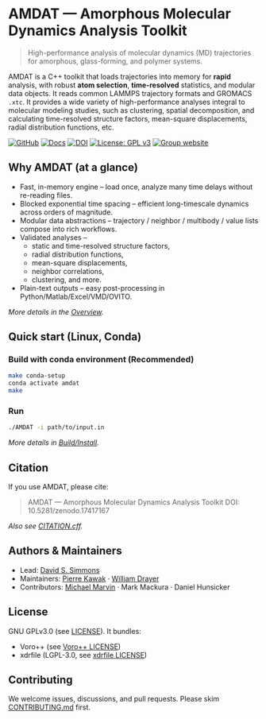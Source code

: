 # AMDAT — Amorphous Molecular Dynamics Analysis Toolkit

> High-performance analysis of molecular dynamics (MD) trajectories for amorphous, glass-forming, and polymer systems.

AMDAT is a C++ toolkit that loads trajectories into memory for **rapid** analysis, with robust **atom selection**, **time-resolved** statistics, and modular data objects.
It reads common LAMMPS trajectory formats and GROMACS `.xtc`.
It provides a wide variety of high-performance analyses integral to molecular modeling studies, such as clustering, spatial decomposition, and calculating time-resolved structure factors, mean-square displacements, radial distribution functions, etc.

[![GitHub](https://img.shields.io/badge/GitHub-AMDAT-181717?logo=github&logoColor=white)](https://github.com/dssimmons-codes/AMDAT)
[![Docs](https://img.shields.io/badge/docs-website-blue)](https://dssimmons-codes.github.io/AMDAT/)
[![DOI](https://zenodo.org/badge/DOI/10.5281/zenodo.17417167.svg)](https://doi.org/10.5281/zenodo.17417167)
[![License: GPL v3](https://img.shields.io/badge/License-GPLv3-blue.svg)](LICENSE)
[![Group website](https://img.shields.io/badge/Group%20website-Simmons%20Research%20Group-4285F4?logo=google&logoColor=white)](https://sites.google.com/view/simmonsresearchgroup/software)

## Why AMDAT (at a glance)

* Fast, in-memory engine – load once, analyze many time delays without re-reading files.
* Blocked exponential time spacing – efficient long-timescale dynamics across orders of magnitude.
* Modular data abstractions – trajectory / neighbor / multibody / value lists compose into rich workflows.
* Validated analyses –
  * static and time-resolved structure factors,
  * radial distribution functions,
  * mean-square displacements,
  * neighbor correlations,
  * clustering, and more.
* Plain-text outputs – easy post-processing in Python/Matlab/Excel/VMD/OVITO.

*More details in the [Overview](Manual/overview.md).*

## Quick start (Linux, Conda)

### Build with conda environment (Recommended)
```bash
make conda-setup
conda activate amdat
make
```

### Run
```bash
./AMDAT -i path/to/input.in
```

*More details in [Build/Install](Manual/making_amdat.md).*

## Citation

If you use AMDAT, please cite:
> AMDAT — Amorphous Molecular Dynamics Analysis Toolkit
> DOI: 10.5281/zenodo.17417167

*Also see [CITATION.cff](CITATION.cff).*

## Authors & Maintainers
* Lead: [David S. Simmons](https://github.com/dssimmons)
* Maintainers: [Pierre Kawak](https://github.com/pkawak) · [William Drayer](https://github.com/drayer587)
* Contributors: [Michael Marvin](https://github.com/magico13) · Mark Mackura · Daniel Hunsicker

## License
GNU GPLv3.0 (see [LICENSE](LICENSE)).
It bundles:
* Voro++ (see [Voro++ LICENSE](third_party/voro++-0.4.6/LICENSE))
* xdrfile (LGPL-3.0, see [xdrfile LICENSE](third_party/xdrfile-1.1b/COPYING))

## Contributing
We welcome issues, discussions, and pull requests.
Please skim [CONTRIBUTING.md](CONTRIBUTING.md) first.
